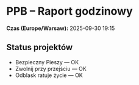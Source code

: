 # PPB – Raport godzinowy
**Czas (Europe/Warsaw):** 2025-09-30 19:15

## Status projektów
- Bezpieczny Pieszy — OK
- Zwolnij przy przejściu — OK
- Odblask ratuje życie — OK

